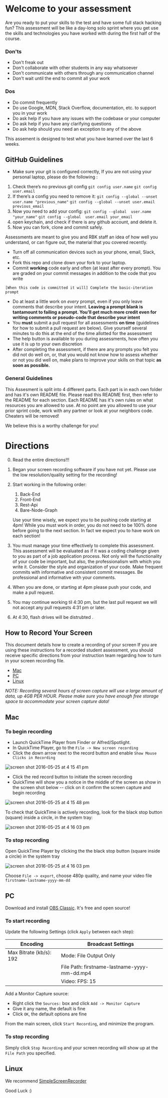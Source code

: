 # Welcome to your assessment  

Are you ready to put your skills to the test and have some full stack hacking fun? This assessment will be like a day-long solo sprint where you get use the skills and technologies you have worked with during the first half of the course. 

### Don'ts

- Don't freak out
- Don't collaborate with other students in any way whatsoever
- Don't communicate with others through any communication channel
- Don't wait until the end to commit all your work

### Dos

- Do commit frequently
- Do use Google, MDN, Stack Overflow, documentation, etc. to support you in your work
- Do ask help if you have any issues with the codebase or your computer
- Do ask help if you have any clarifying questions
- Do ask help should you need an exception to any of the above

This assement is designed to test what you have learned over the last 6 weeks.

## GitHub Guidelines

* Make sure your git is configured correctly, If you are not using your personal laptop, please do the following :

1. Check there’s no previous git config
`git config user.name`
`git config user.email`
2. If there’s a config you need to remove it: 
`git config --global --unset user.name "previous_name"`
`git config --global --unset user.email previous_email`
3. Now you need to add your config:
`git config --global  user.name "your_name"`
`git config --global  user.email your_email`
4. open keychain, and check if there is any github account, and delete it.
5. Now you can fork, clone and commit safely. 

Assessments are meant to give you and RBK staff an idea of how well you understand, or can figure out, the material that you covered recently.

- Turn off all communication devices such as your phone, email, Slack, etc.
- Fork this repo and clone down your fork to your laptop.
- Commit **working** code early and often (at least after every prompt). You are graded on your commit messages in addition to the code that you write

`[When this code is committed it will] Complete the basic-iteration prompt`

- Do at least a little work on *every* prompt, even if you only leave comments that describe your intent. **Leaving a prompt blank is tantamount to failing a prompt. You'll get much more credit even for writing comments or pseudo-code that describe your intent**
- You **must** submit a pull request for all assessments **on time** (guidelines for how to submit a pull request are below). Give yourself several minutes to do this at the end of the time allotted for the assessment
- The help button is available to you during assessments, how often you use it is up to your own discretion
- After completing the assessment, if there are any prompts you felt you did not do well on, or, that you would not know how to assess whether or not you did well on, make plans to improve your skills on that topic **as soon as possible.**



### General Guidelines

This Assesment is split into 4 different parts. Each part is in each own folder and has it's own README file. Please read this README first, then refer to the README for each section. Each README has it's own rules on what resources you are allowed to use. At no point are you allowed to use your prior sprint code, work with any partner or look at your neighbors code. Cheaters will be removed!


We believe this is a worthy challenge for you! 

# Directions
0) Read the entire directions!!!
1) Began your screen recording software if you have not yet. Please use the low resolution/quality setting for the recording!
2) Start working in the following order:
    1) Back-End
    2) Front-End
    3) Rest-Api
    4) Bare-Node-Graph


    Use your time wisely, we expect you to be pushing code starting at 4pm! While you must work in order, you do not need to be 100% done before going to the next section. In fact we expect you to have work on each section! 

3) You must manage your time effectively to complete this assessment. This assessment will be evaluated as if it was a coding challenge given to you as part of a job application process. Not only will the functionality of your code be important, but also, the professionalism with which you write it. Consider the style and organization of your code. Make frequent commits with informative and consistent commit messages. Be professional and informative with your comments.

4) When you are done, or starting at 4pm please push your code, and make a pull request.
5) You may continue working til 4:30 pm, but the last pull request we will not accept any pull requests 4:31 pm or later. 
6) At 4:30, flash drives will be distrubted 
.

## How to Record Your Screen

This document details how to create a recording of your screen If you are using these instructions for a recorded student assessment, you should receive specific directions from your instruction team regarding how to turn in your screen recording file.

* [Mac](#mac)
* [PC](#pc)
* [Linux](#linux)

*NOTE: Recording several hours of screen capture will use a large amount of data, up 4GB PER HOUR. Please make sure you have enough free storage space to accommodate your screen capture data!*

## Mac

### To begin recording

*  Launch QuickTime Player from Finder or Alfred/Spotlight.
* In QuickTime Player, go to the `File -> New screen recording`
* Click the down arrow next to the record button and enable `Show Mouse Clicks in Recording`

![screen shot 2016-05-25 at 4 15 41 pm](https://cloud.githubusercontent.com/assets/6980359/15559089/16ed9072-2294-11e6-8348-0c8ad7a1d963.png)

* Click the red record button to initiate the screen recording
* QuickTime will show you a notice in the middle of the screen as show in the screen shot below -- click on it confirm the screen capture and begin recording

![screen shot 2016-05-25 at 4 15 48 pm](https://cloud.githubusercontent.com/assets/6980359/15559088/16ecd8e4-2294-11e6-8d3d-a3ed5302e856.png)

To check that QuickTime is actively recording, look for the black stop button (square) inside a circle, in the system tray:

![screen shot 2016-05-25 at 4 16 03 pm](https://cloud.githubusercontent.com/assets/6980359/15559090/16ee19b6-2294-11e6-8c9b-260c4e7afa23.png)

### To stop recording

Open QuickTime Player by clicking the the black stop button (square inside a circle) in the system tray

![screen shot 2016-05-25 at 4 16 03 pm](https://cloud.githubusercontent.com/assets/6980359/15559090/16ee19b6-2294-11e6-8c9b-260c4e7afa23.png)

Choose `File -> export`, choose 480p quality, and name your video file `firstname-lastname-yyyy-mm-dd`

## PC

Download and install [OBS Classic](https://obsproject.com/). It's free and open source!

### To start recording

Update the following Settings (click `Apply` between each step):

| Encoding | Broadcast Settings |
|-------------------------|----------------------------------------|
| Max Bitrate (kb/s): 192 | Mode: File Output Only |
|  | File Path: firstname-lastname-yyyy-mm-dd.mp4 |
|  | Video: FPS: 15 |

Add a Monitor Capture source:

* Right click the `Sources:` box and click `Add -> Monitor Capture`
* Give it any name, the default is fine
* Click `OK`, the default options are fine

From the main screen, click `Start Recording`, and minimize the program.

### To stop recording

Simply click `Stop Recording` and your screen recording will show up at the `File Path` you specified.

## Linux

We recommend [SimpleScreenRecorder](http://www.maartenbaert.be/simplescreenrecorder/)


Good Luck :)